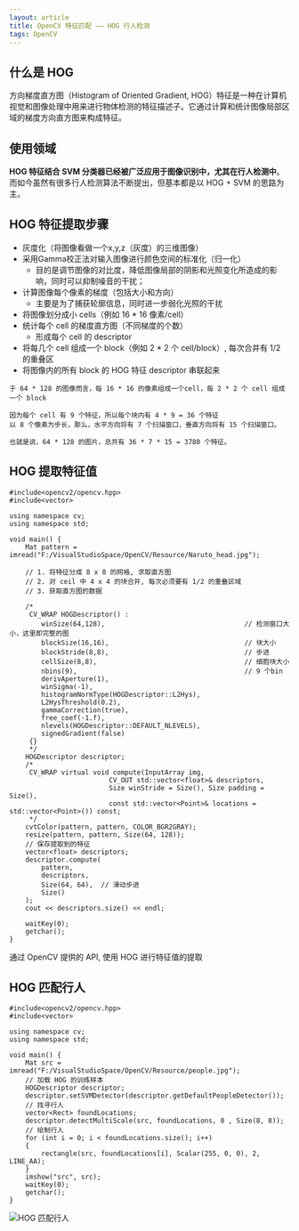 ```yaml
---
layout: article
title: OpenCV 特征匹配 —— HOG 行人检测
tags: OpenCV
---
```


## 什么是 HOG
方向梯度直方图（Histogram of Oriented Gradient, HOG）特征是一种在计算机视觉和图像处理中用来进行物体检测的特征描述子。它通过计算和统计图像局部区域的梯度方向直方图来构成特征。

## 使用领域
**HOG 特征结合 SVM 分类器已经被广泛应用于图像识别中，尤其在行人检测中**。而如今虽然有很多行人检测算法不断提出，但基本都是以 HOG + SVM 的思路为主。

<!--more-->

## HOG 特征提取步骤
- 灰度化（将图像看做一个x,y,z（灰度）的三维图像）
- 采用Gamma校正法对输入图像进行颜色空间的标准化（归一化）
  - 目的是调节图像的对比度，降低图像局部的阴影和光照变化所造成的影响，同时可以抑制噪音的干扰；
- 计算图像每个像素的梯度（包括大小和方向）
  - 主要是为了捕获轮廓信息，同时进一步弱化光照的干扰
- 将图像划分成小 cells（例如 16 * 16 像素/cell）
- 统计每个 cell 的梯度直方图（不同梯度的个数）
  - 形成每个 cell 的 descriptor
- 将每几个 cell 组成一个 block（例如 2 * 2 个 cell/block）, 每次合并有 1/2 的重叠区
- 将图像内的所有 block 的 HOG 特征 descriptor 串联起来

```
于 64 * 128 的图像而言，每 16 * 16 的像素组成一个cell，每 2 * 2 个 cell 组成一个 block

因为每个 cell 有 9 个特征，所以每个块内有 4 * 9 = 36 个特征
以 8 个像素为步长，那么，水平方向将有 7 个扫描窗口，垂直方向将有 15 个扫描窗口。

也就是说，64 * 128 的图片，总共有 36 * 7 * 15 = 3780 个特征。
```

## HOG 提取特征值
```
#include<opencv2/opencv.hpp>
#include<vector>

using namespace cv;
using namespace std;

void main() {
	Mat pattern = imread("F:/VisualStudioSpace/OpenCV/Resource/Naruto_head.jpg");

	// 1. 将特征分成 8 x 8 的网格, 求取直方图
	// 2. 对 ceil 中 4 x 4 的块合并, 每次必须要有 1/2 的重叠区域
	// 3. 获取直方图的数据

	/*
	 CV_WRAP HOGDescriptor() :
		winSize(64,128),                                   // 检测窗口大小，这里即完整的图
		blockSize(16,16),                                  // 块大小
		blockStride(8,8),                                  // 步进    
		cellSize(8,8),                                     // 细胞块大小
		nbins(9),                                          // 9 个bin
		derivAperture(1),
		winSigma(-1),
		histogramNormType(HOGDescriptor::L2Hys),
		L2HysThreshold(0.2),
		gammaCorrection(true),
		free_coef(-1.f),
		nlevels(HOGDescriptor::DEFAULT_NLEVELS),
		signedGradient(false)
	 {}
	 */
	HOGDescriptor descriptor;
	/*
	 CV_WRAP virtual void compute(InputArray img,
						 CV_OUT std::vector<float>& descriptors,
						 Size winStride = Size(), Size padding = Size(),
						 const std::vector<Point>& locations = std::vector<Point>()) const;
	 */
	cvtColor(pattern, pattern, COLOR_BGR2GRAY);
	resize(pattern, pattern, Size(64, 128));
	// 保存提取到的特征
	vector<float> descriptors;
	descriptor.compute(
		pattern,
		descriptors,
		Size(64, 64),  // 滑动步进
		Size()
	);
	cout << descriptors.size() << endl;

	waitKey(0);
	getchar();
}
```
通过 OpenCV 提供的 API, 使用 HOG 进行特征值的提取

## HOG 匹配行人
```
#include<opencv2/opencv.hpp>
#include<vector>

using namespace cv;
using namespace std;

void main() {
	Mat src = imread("F:/VisualStudioSpace/OpenCV/Resource/people.jpg");
	// 加载 HOG 的训练样本
	HOGDescriptor descriptor;
	descriptor.setSVMDetector(descriptor.getDefaultPeopleDetector());
	// 找寻行人
	vector<Rect> foundLocations;
	descriptor.detectMultiScale(src, foundLocations, 0 , Size(8, 8));
	// 绘制行人
	for (int i = 0; i < foundLocations.size(); i++)
	{
		rectangle(src, foundLocations[i], Scalar(255, 0, 0), 2, LINE_AA);
	}
	imshow("src", src);
	waitKey(0);
	getchar();
}
```
![HOG 匹配行人](https://i.loli.net/2019/05/29/5cee3339f25e469517.png)